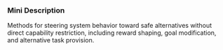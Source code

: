 ### Mini Description

Methods for steering system behavior toward safe alternatives without direct capability restriction, including reward shaping, goal modification, and alternative task provision.
